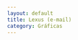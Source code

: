 ```yaml
---
layout: default
title: Lexus (e-mail)
category: Gráficas
---
```


<img src="http://josemdev.com/mirkopf/graficas/email_is220d_abril.jpg" class="inline-left" title="" alt="" /> <br />
<img src="http://josemdev.com/mirkopf/graficas/email450_v2.jpg" class="inline-left" title="" alt="" /> 